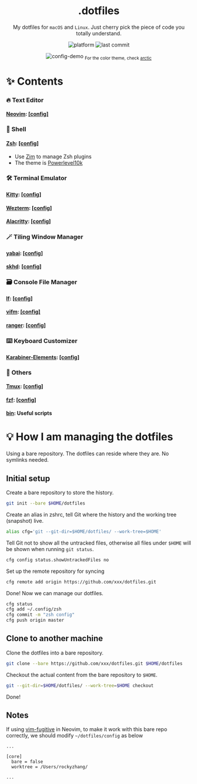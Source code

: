 <div align="center">

# .dotfiles

My dotfiles for `macOS` and `Linux`. Just cherry pick the piece of code you totally understand.

![platform](https://img.shields.io/badge/platform-macOS%2FLinux-blue)
![last commit](https://img.shields.io/github/last-commit/rockyzhang24/dotfiles)

![config-demo](https://user-images.githubusercontent.com/11582667/220463312-8559aba9-e0d8-4bdc-8d02-3dc322204df4.png)
  <sub>For the color theme, check [arctic](https://github.com/rockyzhang24/arctic.nvim)</sub>

</div>

# ✨ Contents

### 🔥 Text Editor

#### [Neovim](https://neovim.io): [[config]](./.config/nvim/)

### 🐚 Shell

#### [Zsh](https://www.zsh.org): [[config]](./.config/zsh/)

* Use [Zim](https://zimfw.sh) to manage Zsh plugins
* The theme is [Powerlevel10k](https://github.com/romkatv/powerlevel10k)

### 🛠️ Terminal Emulator

#### [Kitty](https://sw.kovidgoyal.net/kitty/): [[config]](./.config/kitty/)

#### [Wezterm](https://wezfurlong.org/wezterm/): [[config]](./.config/wezterm/)

#### [Alacritty](https://alacritty.org): [[config]](./.config/alacritty/)

### 🪄 Tiling Window Manager

#### [yabai](https://github.com/koekeishiya/yabai): [[config]](./.config/yabai/)
#### [skhd](https://github.com/koekeishiya/skhd): [[config]](./.config/yabai/)

### 🗃️ Console File Manager

#### [lf](https://pkg.go.dev/github.com/gokcehan/lf): [[config]](./.config/lf/)

#### [vifm](https://vifm.info): [[config]](./.config/vifm/)

#### [ranger](https://ranger.github.io): [[config]](./.config/ranger/)

### ⌨️ Keyboard Customizer

#### [Karabiner-Elements](https://karabiner-elements.pqrs.org): [[config]](./.config/karabiner/)

### 🧶 Others

#### [Tmux](https://github.com/tmux/tmux): [[config]](./.tmux.conf)

#### [fzf](https://github.com/junegunn/fzf): [[config]](./.donfig/fzf/)

#### [bin](./.config/bin/): Useful scripts

# 💡 How I am managing the dotfiles

Using a bare repository. The dotfiles can reside where they are. No symlinks needed.

## Initial setup

Create a bare repository to store the history.

```bash
git init --bare $HOME/dotfiles
```

Create an alias in zshrc, tell Git where the history and the working tree (snapshot) live.

```bash
alias cfg='git --git-dir=$HOME/dotfiles/ --work-tree=$HOME'
```

Tell Git not to show all the untracked files, otherwise all files under `$HOME` will be shown when running `git status`.

```bash
cfg config status.showUntrackedFiles no
```

Set up the remote repository for syncing

```bash
cfg remote add origin https://github.com/xxx/dotfiles.git
```

Done! Now we can manage our dotfiles.

```bash
cfg status
cfg add ~/.config/zsh
cfg commit -m "zsh config"
cfg push origin master
```

## Clone to another machine

Clone the dotfiles into a bare repository.

```bash
git clone --bare https://github.com/xxx/dotfiles.git $HOME/dotfiles
```

Checkout the actual content from the bare repository to `$HOME`.

```bash
git --git-dir=$HOME/dotfiles/ --work-tree=$HOME checkout
```

Done!

## Notes

If using [vim-fugitive](https://github.com/tpope/vim-fugitive) in Neovim, to make it work with this bare repo correctly, we should modify `~/dotfiles/config` as below

```
...

[core]
  bare = false
  worktree = /Users/rockyzhang/

...
```
